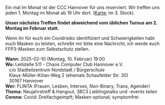 Ein mal im Monat ist der CCC Hannover für uns reserviert. Wir treffen uns jeden 1. Montag im Monat ab 19 Uhr dort. ([Karte](https://www.openstreetmap.org/way/28166185#map=19/52.38811/9.71793); im 3. Stock).

**Unser nächstes Treffen findet abweichend vom üblichen Turnus am 2. Montag im Februar statt.**

Wenn ihr für euch ein Covidrisiko identifiziert und Schwierigkeiten habt euch Masken zu leisten, schreibt mir bitte eine Nachricht,
ich werde euch FFP3-Masken zum Selbstschutz stellen. 

<div class="box" markdown="1">
<strong>Wann:</strong> 2025-02-10 (Montag, 10. Februar) 19:00 
<br><strong>Wo:</strong> Leitstelle 511 - Chaos Computer Club Hannover e.V.
    <br>&nbsp;&nbsp; c/o Stadteilzentrum Nordstadt / Bürgerschule
    <br>&nbsp;&nbsp; Klaus-Müller-Kilian-Weg 2 (ehemals Schaufelder Str. 30)
    <br>&nbsp;&nbsp; 30167 Hannover 
<br><strong>Wer:</strong>  FLINTA (Frauen, Lesben, Intersex, Non-Binary, Trans, Agender)
<br><strong>Thema:</strong> Neujahrstreff & Hangout, 38C3 Lieblingstalks und -events teilen
<br><strong>Corona:</strong> Covid: Dreifachgeimpft; Masken optional; symptomfrei
</div>
